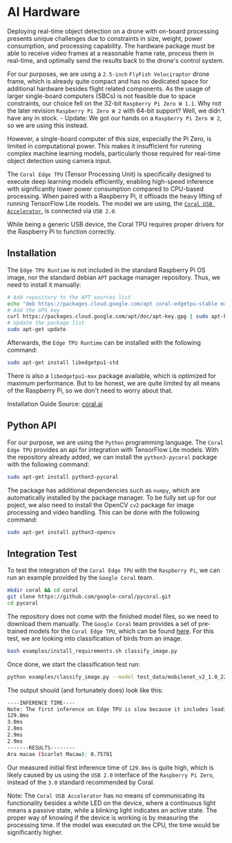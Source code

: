 # AI Hardware

Deploying real-time object detection on a drone with on-board processing presents unique challenges due to constraints in size, 
weight, power consumption, and processing capability. The hardware package must be able to receive video frames at a reasonable 
frame rate, process them in real-time, and optimally send the results back to the drone's control system.

For our purposes, we are using a `2.5-inch` `FlyFish Velociraptor` drone frame, which is already quite compact and has no dedicated space 
for additional hardware besides flight related components. As the usage of larger single-board computers (SBCs) is not feasible due to 
space constraints, our choice fell on the 32-bit `Raspberry Pi Zero W 1.1`. Why not the later revision `Raspberry Pi Zero W 2` with 64-bit support? 
Well, we didn't have any in stock. - Update: We got our hands on a  `Raspberry Pi Zero W 2`, so we are using this instead.

However, a single-board computer of this size, especially the Pi Zero, is limited in computational power. This makes it insufficient for running 
complex machine learning models, particularly those required for real-time object detection using camera input.

The `Coral Edge TPU` (Tensor Processing Unit) is specifically designed to execute deep learning models efficiently, enabling high-speed inference 
with significantly lower power consumption compared to CPU-based processing. When paired with a Raspberry Pi, it offloads the heavy lifting of 
running TensorFlow Lite models. The model we are using, the [`Coral USB Accelerator`](https://coral.ai/products/accelerator), is connected via `USB 2.0`.

While being a generic USB device, the Coral TPU requires proper drivers for the Raspberry Pi to function correctly.

## Installation

The `Edge TPU Runtime` is not included in the standard Raspberry Pi OS image, nor the standard debian `APT` package manager repository. Thus, 
we need to install it manually:

```bash
# Add repository to the APT sources list
echo "deb https://packages.cloud.google.com/apt coral-edgetpu-stable main" | sudo tee /etc/apt/sources.list.d/coral-edgetpu.list
# Add the GPG key
curl https://packages.cloud.google.com/apt/doc/apt-key.gpg | sudo apt-key add -
# Update the package list
sudo apt-get update
```

Afterwards, the `Edge TPU Runtime` can be installed with the following command:

```bash
sudo apt-get install libedgetpu1-std
```

There is also a `libedgetpu1-max` package available, which is optimized for maximum performance. But to be honest, we are quite limited by 
all means of the Raspberry Pi, so we don't need to worry about that.

Installation Guide Source: [coral.ai](https://coral.ai/docs/accelerator/get-started/#1-install-the-edge-tpu-runtime)

## Python API

For our purpose, we are using the `Python` programming language. The `Coral Edge TPU` provides an api for integration with TensorFlow Lite models. 
With the repository already added, we can install the `python3-pycoral` package with the following command:

```bash
sudo apt-get install python3-pycoral
```

The package has additional dependencies such as `numpy`, which are automatically installed by the package manager. To be fully set up for our poject, 
we also need to install the OpenCV `cv2` package for image processing and video handling. This can be done with the following command:

```bash
sudo apt-get install python3-opencv
```

## Integration Test

To test the integration of the `Coral Edge TPU` with the `Raspberry Pi`, we can run an example provided by the `Google Coral` team.

```bash
mkdir coral && cd coral
git clone https://github.com/google-coral/pycoral.git
cd pycoral
```

The repository does not come with the finished model files, so we need to download them manually. The `Google Coral` team provides a 
set of pre-trained models for the `Coral Edge TPU`, which can be found [here](https://coral.ai/models/). 
For this test, we are looking into classification of birds from an image.

```bash
bash examples/install_requirements.sh classify_image.py
```

Once done, we start the classification test run:

```bash
python examples/classify_image.py --model test_data/mobilenet_v2_1.0_224_inat_bird_quant_edgetpu.tflite --labels test_data/inat_bird_labels.txt --input test_data/parrot.jpg
```

The output should (and fortunately does) look like this:

```bash
----INFERENCE TIME----
Note: The first inference on Edge TPU is slow because it includes loading the model into Edge TPU memory.
129.8ms
3.0ms
2.8ms
2.9ms
2.9ms
-------RESULTS--------
Ara macao (Scarlet Macaw): 0.75781
```

Our measured initial first inference time of `129.8ms` is quite high, which is likely caused by us using the `USB 2.0` interface of 
the `Raspberry Pi Zero`, instead of the `3.0` standard recommended by Coral.

Note: The `Coral USB Accelerator` has no means of communicating its functionality besides a white LED on the device, where a continuous
light means a passive state, while a blinking light indicates an active state. The proper way of knowing if the device is working is by
measuring the processing time. If the model was executed on the CPU, the time would be significantly higher.
